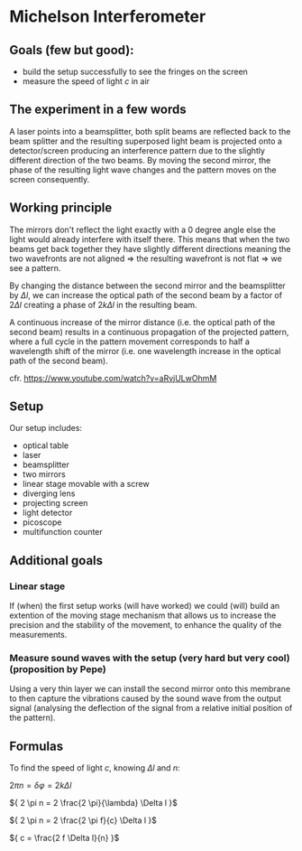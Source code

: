 # Michelson Interferometer

## Goals (few but good):
- build the setup successfully to see the fringes on the screen
- measure the speed of light _c_ in air

## The experiment in a few words
A laser points into a beamsplitter, both split beams are reflected back to the beam splitter and the resulting superposed light beam is projected onto a detector/screen producing an interference pattern due to the slightly different direction of the two beams. By moving the second mirror, the phase of the resulting light wave changes and the pattern moves on the screen consequently.

## Working principle
The mirrors don't reflect the light exactly with a 0 degree angle else the light would already interfere with itself there. This means that when the two beams get back together they have slightly different directions meaning the two wavefronts are not aligned => the resulting wavefront is not flat => we see a pattern.

By changing the distance between the second mirror and the beamsplitter by ${ \Delta l }$, we can increase the optical path of the second beam by a factor of ${ 2 \Delta l }$ creating a phase of ${ 2 k \Delta l }$ in the resulting beam.

A continuous increase of the mirror distance (i.e. the optical path of the second beam) results in a continuous propagation of the projected pattern, where a full cycle in the pattern movement corresponds to half a wavelength shift of the mirror (i.e. one wavelength increase in the optical path of the second beam).

cfr. https://www.youtube.com/watch?v=aRvjULwOhmM

## Setup 
Our setup includes:
- optical table
- laser
- beamsplitter
- two mirrors
- linear stage movable with a screw
- diverging lens
- projecting screen
- light detector
- picoscope 
- multifunction counter

## Additional goals 

### Linear stage
If (when) the first setup works (will have worked) we could (will) build an extention of the moving stage mechanism that allows us to increase the precision and the stability of the movement, to enhance the quality of the measurements.

### Measure sound waves with the setup (very hard but very cool) (proposition by Pepe)
Using a very thin layer we can install the second mirror onto this membrane to then capture the vibrations caused by the sound wave from the output signal (analysing the deflection of the signal from a relative initial position of the pattern).

## Formulas
To find the speed of light _c_, knowing ${ \Delta l }$ and _n_:

${ 2 \pi n = \delta \varphi = 2 k \Delta l }$

${ 2 \pi n = 2 \frac{2 \pi}{\lambda} \Delta l }$

${ 2 \pi n = 2 \frac{2 \pi f}{c} \Delta l }$

${ c = \frac{2 f \Delta l}{n} }$

